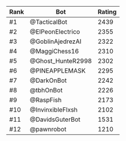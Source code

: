 Rank|Bot|Rating
---|---|---
#1|@TacticalBot|2439
#2|@ElPeonElectrico|2355
#3|@GoblinAjedrezAI|2322
#4|@MaggiChess16|2310
#5|@Ghost_HunteR2998|2302
#6|@PINEAPPLEMASK|2295
#7|@DarkOnBot|2242
#8|@tbhOnBot|2226
#9|@RaspFish|2173
#10|@InvinxibleFlxsh|2102
#11|@DavidsGuterBot|1531
#12|@pawnrobot|1210
